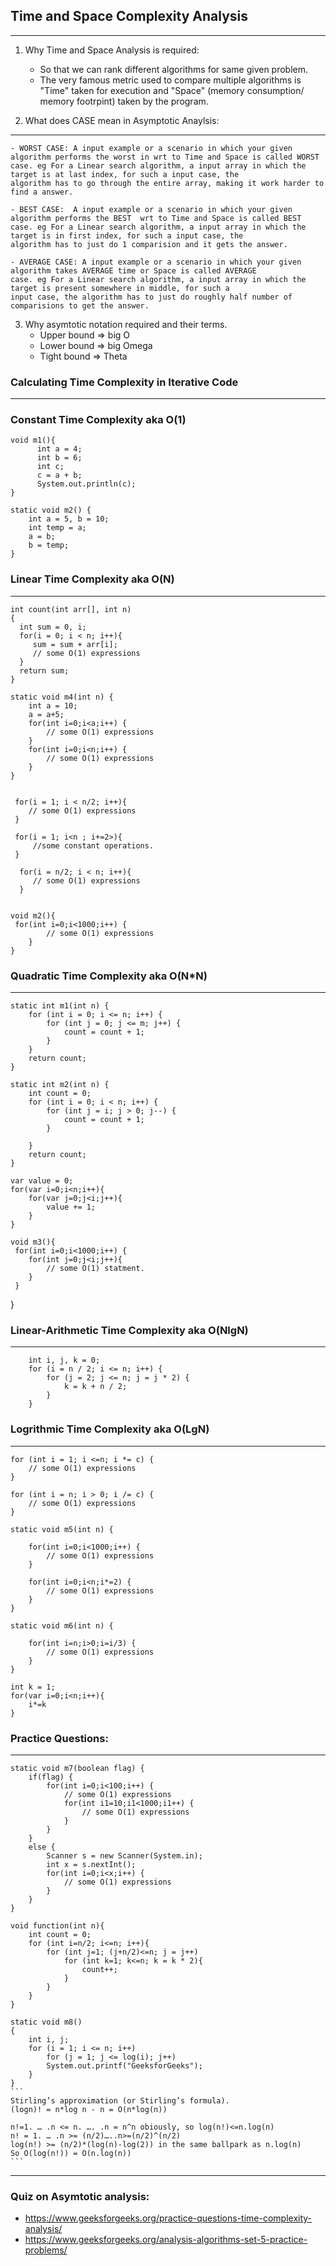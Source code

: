 ## 					Time and Space Complexity Analysis
-------------------------------------------------------------------------------------------------
 1. Why Time and Space Analysis is required:
	- So that we can rank different algorithms for same given problem. 
	- The very famous metric used to compare multiple algorithms is "Time" taken for execution and "Space" (memory consumption/ memory footrpint) taken by the program.

 2. What does CASE mean in Asymptotic Anaylsis:
 ---------------------------------------------------------------------------------------------------------------------------------------
	- WORST CASE: A input example or a scenario in which your given algorithm performs the worst in wrt to Time and Space is called WORST case. eg For a Linear search algorithm, a input array in which the target is at last index, for such a input case, the 				algorithm has to go through the entire array, making it work harder to find a answer.

	- BEST CASE:  A input example or a scenario in which your given algorithm performs the BEST  wrt to Time and Space is called BEST 	case. eg For a Linear search algorithm, a input array in which the target is in first index, for such a input case, the 			  algorithm has to just do 1 comparision and it gets the answer.

	- AVERAGE CASE:	A input example or a scenario in which your given algorithm takes AVERAGE time or Space is called AVERAGE 			case. eg For a Linear search algorithm, a input array in which the target is present somewhere in middle, for such a 				 input case, the algorithm has to just do roughly half number of comparisions to get the answer.

 3. Why asymtotic notation required and their terms.
    - 	Upper bound => big O 
	-	Lower bound => big Omega
	-	Tight bound => Theta 

### 	Calculating Time Complexity in Iterative Code
---------------------------------------------------------------------------------------------------------
###	    Constant Time Complexity aka O(1)
	void m1(){
		  int a = 4;
		  int b = 6;
		  int c;
		  c = a + b;
		  System.out.println(c);
	}

	static void m2() {
		int a = 5, b = 10;
		int temp = a;
		a = b;
		b = temp;
	}
		
    
### 	Linear Time Complexity aka O(N)	
--------------------------------------------------------------------------------------
	int count(int arr[], int n)
	{
	  int sum = 0, i;
	  for(i = 0; i < n; i++){
	     sum = sum + arr[i];
         // some O(1) expressions
	  }
	  return sum;
	}

	static void m4(int n) {
		int a = 10;
		a = a+5;
		for(int i=0;i<a;i++) {
			// some O(1) expressions
		}
		for(int i=0;i<n;i++) {
			// some O(1) expressions
		}
	}


	 for(i = 1; i < n/2; i++){
        // some O(1) expressions
	 }

	 for(i = 1; i<n ; i+=2>){
		 //some constant operations.
	 }

	  for(i = n/2; i < n; i++){
         // some O(1) expressions
	  }

	  
	void m2(){	
	 for(int i=0;i<1000;i++) {
			// some O(1) expressions
		}
	}

### 	Quadratic Time Complexity aka O(N*N)
--------------------------------------------------------------------------------------
	static int m1(int n) {	
		for (int i = 0; i <= n; i++) {
			for (int j = 0; j <= m; j++) {
				count = count + 1;
			}
		}
		return count;
	}

	static int m2(int n) {	
		int count = 0;
		for (int i = 0; i < n; i++) {
			for (int j = i; j > 0; j--) {
				count = count + 1;
			}
			        
		}
		return count;
	}

	var value = 0;
	for(var i=0;i<n;i++){
		for(var j=0;j<i;j++){
			value += 1;
		}
	}

	void m3(){	
	 for(int i=0;i<1000;i++) {
		for(int j=0;j<i;j++){
			// some O(1) statment.
		}
	 }
   }

### 	Linear-Arithmetic Time Complexity aka O(NlgN)
--------------------------------------------------------------------------------------
		int i, j, k = 0;
		for (i = n / 2; i <= n; i++) {
			for (j = 2; j <= n; j = j * 2) {
				k = k + n / 2;
			}
		}





### 	Logrithmic Time Complexity aka O(LgN)
--------------------------------------------------------------------------------------
    for (int i = 1; i <=n; i *= c) {
        // some O(1) expressions
    }

    for (int i = n; i > 0; i /= c) {
        // some O(1) expressions
    }

	static void m5(int n) {
		
		for(int i=0;i<1000;i++) {
			// some O(1) expressions
		}

		for(int i=0;i<n;i*=2) {
			// some O(1) expressions
		}
	}

	static void m6(int n) {
		
		for(int i=n;i>0;i=i/3) {
			// some O(1) expressions
		}
	}

	int k = 1;
	for(var i=0;i<n;i++){
		i*=k
	}

### 		Practice Questions:
--------------------------------------------------------------------------------------
	static void m7(boolean flag) {
		if(flag) {
			for(int i=0;i<100;i++) {
				// some O(1) expressions
				for(int i1=10;i1<1000;i1++) {
					// some O(1) expressions
				}
			}
		}
		else {
			Scanner s = new Scanner(System.in);
			int x = s.nextInt();
			for(int i=0;i<x;i++) {
				// some O(1) expressions
			}
		}
	}

	void function(int n){
		int count = 0;
		for (int i=n/2; i<=n; i++){
			for (int j=1; (j+n/2)<=n; j = j++)
				for (int k=1; k<=n; k = k * 2){
					count++;
				}	
			}
		}
	}

	static void m8()
    {
	    int i, j;
	    for (i = 1; i <= n; i++)
		    for (j = 1; j <= log(i); j++)
			System.out.printf("GeeksforGeeks");
        }
    }
    ```
    Stirling’s approximation (or Stirling’s formula). 
    (logn)! = n*log n - n = O(n*log(n)) 

	n!=1. … .n <= n. …. .n = n^n obiously, so log(n!)<=n.log(n)
	n! = 1. … .n >= (n/2)…..n>=(n/2)^(n/2)
	log(n!) >= (n/2)*(log(n)-log(2)) in the same ballpark as n.log(n)
	So O(log(n!)) = O(n.log(n))
    ```
--------------------------------------------------------------------------------------


### Quiz on Asymtotic analysis:      
- https://www.geeksforgeeks.org/practice-questions-time-complexity-analysis/
- https://www.geeksforgeeks.org/analysis-algorithms-set-5-practice-problems/ 